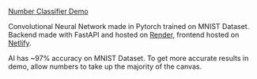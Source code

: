 <a href="numberclassifier.netlify.app" target="_blank" rel="noopener noreferrer">Number Classifier Demo</a>

Convolutional Neural Network made in Pytorch trained on MNIST Dataset. Backend made with FastAPI and hosted on [Render](https://render.com/), frontend hosted on [Netlify](https://www.netlify.com/). 

AI has ~97% accuracy on MNIST Dataset. To get more accurate results in demo, allow numbers to take up the majority of the canvas. 
